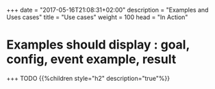 +++
date = "2017-05-16T21:08:31+02:00"
description = "Examples and Uses cases"
title = "Use cases"
weight = 100
head = "<label>In Action</label>"

# Examples should display : goal, config, event example, result
+++
TODO
{{%children style="h2" description="true"%}}
